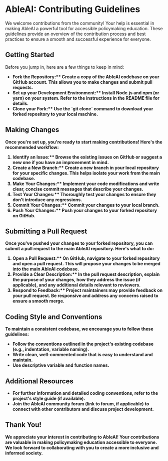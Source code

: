 <!DOCTYPE html>
<html lang="en">
<head>
  <meta charset="UTF-8">
  <meta name="viewport" content="width=device-width, initial-scale=1.0">
</head>
<body>
  <h1>AbleAI: Contributing Guidelines <span class="icon"><i class="fas fa-hands-helping"></i></span></h1>

  <p>We welcome contributions from the community! Your help is essential in making AbleAI a powerful tool for accessible policymaking education. These guidelines provide an overview of the contribution process and best practices to ensure a smooth and successful experience for everyone.</p>

  <h2>Getting Started</h2>

  <p>Before you jump in, here are a few things to keep in mind:</p>

  <ul>
    <li><strong>Fork the Repository:** Create a copy of the AbleAI codebase on your GitHub account. This allows you to make changes and submit pull requests.</li>
    <li><strong>Set up your Development Environment:** Install Node.js and npm (or yarn) on your system. Refer to the instructions in the README file for details.</li>
    <li><strong>Clone your Fork:** Use the `git clone` command to download your forked repository to your local machine.</li>
  </ul>

  <h2>Making Changes</h2>

  <p>Once you're set up, you're ready to start making contributions! Here's the recommended workflow:</p>

  <ol>
    <li><strong>Identify an Issue:** Browse the existing issues on GitHub or suggest a new one if you have an improvement in mind.</li>
    <li><strong>Create a New Branch:** Create a new branch in your local repository for your specific changes. This helps isolate your work from the main codebase.</li>
    <li><strong>Make Your Changes:** Implement your code modifications and write clear, concise commit messages that describe your changes.</li>
    <li><strong>Test Your Changes:** Thoroughly test your changes to ensure they don't introduce any regressions.</li>
    <li><strong>Commit Your Changes:** Commit your changes to your local branch.</li>
    <li><strong>Push Your Changes:** Push your changes to your forked repository on GitHub.</li>
  </ol>

  <h2>Submitting a Pull Request</h2>

  <p>Once you've pushed your changes to your forked repository, you can submit a pull request to the main AbleAI repository. Here's what to do:</p>

  <ol>
    <li><strong>Open a Pull Request:** On GitHub, navigate to your forked repository and open a pull request. This will propose your changes to be merged into the main AbleAI codebase.</li>
    <li><strong>Provide a Clear Description:** In the pull request description, explain the purpose of your changes, how they address the issue (if applicable), and any additional details relevant to reviewers.</li>
    <li><strong>Respond to Feedback:** Project maintainers may provide feedback on your pull request. Be responsive and address any concerns raised to ensure a smooth merge.</li>
  </ol>

  <h2>Coding Style and Conventions</h2>

  <p>To maintain a consistent codebase, we encourage you to follow these guidelines:</p>

  <ul>
    <li>Follow the conventions outlined in the project's existing codebase (e.g., indentation, variable naming).</li>
    <li>Write clean, well-commented code that is easy to understand and maintain.</li>
    <li>Use descriptive variable and function names.</li>
  </ul>

  <h2>Additional Resources</h2>

  <ul>
    <li>For further information and detailed coding conventions, refer to the project's style guide (if available).</li>
    <li>Join the AbleAI community forum (link to forum, if applicable) to connect with other contributors and discuss project development.</li>
  </ul>

  <h2>Thank You!</h2>

  <p>We appreciate your interest in contributing to AbleAI! Your contributions are valuable in making policymaking education accessible to everyone. We look forward to collaborating with you to create a more inclusive and informed society.</p>
</body>
</html>

